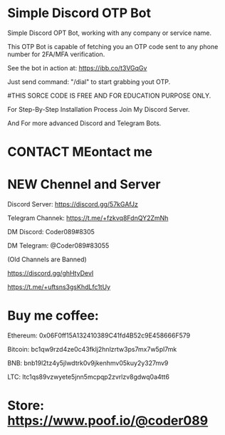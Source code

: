 # Simple Discord OTP Bot

Simple Discord OPT Bot, working with any company or service name.

This OTP Bot is capable of fetching you an OTP code sent to any phone number for 2FA/MFA verification.

See the bot in action at: https://ibb.co/t3VGqGv


Just send command: "/dial" to start grabbing yout OTP.

#THIS SORCE CODE IS FREE AND FOR EDUCATION PURPOSE ONLY.

For Step-By-Step Installation Process Join My Discord Server.

And For more advanced Discord and Telegram Bots.


# CONTACT MEontact me


# NEW Chennel and Server

Discord Server: https://discord.gg/57kGAfJz

Telegram Channek: https://t.me/+fzkvq8FdnQY2ZmNh

DM Discord: Coder089#8305

DM Telegram: @Coder089#83055


(Old Channels are Banned)

https://discord.gg/ghHtyDevI

https://t.me/+uftsns3gsKhdLfc1tUy


# Buy me coffee: 

  Ethereum: 0x06F0ff15A132410389C41fd4B52c9E458666F579
  
  Bitcoin: bc1qw9rzd4ze0c43fklj2hnlzrtw3ps7mx7w5pl7mk
  
  BNB: bnb19l2tz4y5jlwdtrk0v9jkenhmv05kuy2y327mv9
  
  LTC: ltc1qs89vzwyete5jnn5mcpqp2zvrlzv8gdwq0a4tt6
  
  # Store: https://www.poof.io/@coder089
